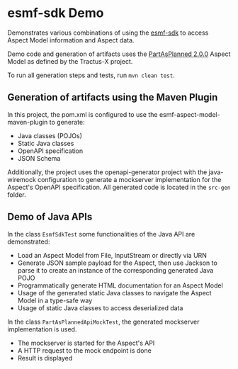 # esmf-sdk Demo

Demonstrates various combinations of using the [esmf-sdk](https://github.com/eclipse-esmf/esmf-sdk) to access Aspect Model information and Aspect data.

Demo code and generation of artifacts uses
the [PartAsPlanned 2.0.0](https://github.com/eclipse-tractusx/sldt-semantic-models/blob/main/io.catenax.part_as_planned/2.0.0/PartAsPlanned.ttl)
Aspect Model as defined by the Tractus-X project.

To run all generation steps and tests, run `mvn clean test`.

## Generation of artifacts using the Maven Plugin

In this project, the pom.xml is configured to use the esmf-aspect-model-maven-plugin to generate:

* Java classes (POJOs)
* Static Java classes
* OpenAPI specification
* JSON Schema

Additionally, the project uses the openapi-generator project with the java-wiremock configuration to generate
a mockserver implementation for the Aspect's OpenAPI specification.
All generated code is located in the `src-gen` folder.

## Demo of Java APIs

In the class `EsmfSdkTest` some functionalities of the Java API are demonstrated:

* Load an Aspect Model from File, InputStream or directly via URN
* Generate JSON sample payload for the Aspect, then use Jackson to parse it to create an instance of the
  corresponding generated Java POJO
* Programmatically generate HTML documentation for an Aspect Model
* Usage of the generated static Java classes to navigate the Aspect Model in a type-safe way
* Usage of static Java classes to access deserialized data

In the class `PartAsPlannedApiMockTest`, the generated mockserver implementation is used.

* The mockserver is started for the Aspect's API
* A HTTP request to the mock endpoint is done
* Result is displayed

